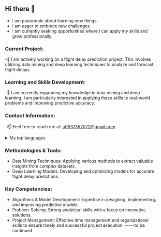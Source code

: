 ## Hi there 👋

<!--
**KaiaLee/KaiaLee** is a ✨ _special_ ✨ repository because its `README.md` (this file) appears on your GitHub profile.

Here are some ideas to get you started:

- 🔭 I’m currently working on ...
- 🌱 I’m currently learning ...
- 👯 I’m looking to collaborate on ...
- 🤔 I’m looking for help with ...
- 💬 Ask me about ...
- 📫 How to reach me: ...
- 😄 Pronouns: ...
- ⚡ Fun fact: ...
-->

- I am passionate about learning new things.
- I am eager to embrace new challenges.
- I am currently seeking opportunities where I can apply my skills and grow professionally.

### Current Project:
-🔭 I am actively working on a flight delay prediction project. This involves utilizing data mining and deep learning techniques to analyze and forecast flight delays.

### Learning and Skills Development:
-🌱 I am currently expanding my knowledge in data mining and deep learning. I am particularly interested in applying these skills to real-world problems and improving predictive accuracy.

### Contact Information:
-📫 Feel free to reach me at: a0937352072@gmail.com



<details>
<summary>My top languages</summary>

| Rank | Languages |
|-----:|-----------|
|     1| R|
|     2| Python    |

</details>


### Methodologies & Tools:
- Data Mining Techniques: Applying various methods to extract valuable insights from complex datasets.
- Deep Learning Models: Developing and optimizing models for accurate flight delay predictions.

### Key Competencies:
- Algorithms & Model Development: Expertise in designing, implementing, and improving predictive models.
- Problem-Solving: Strong analytical skills with a focus on innovative solutions.
- Project Management: Effective time management and organizational skills to ensure timely and successful project execution.
-----to be continued
